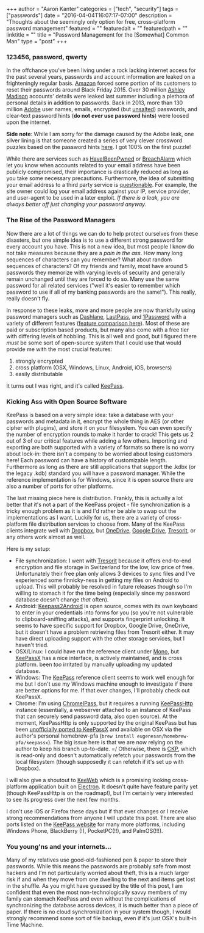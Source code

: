 +++
author = "Aaron Kanter"
categories = ["tech", "security"]
tags = ["passwords"]
date = "2016-04-04T16:07:17-07:00"
description = "Thoughts about the seemingly only option for free, cross-platform password management"
featured = ""
featuredalt = ""
featuredpath = ""
linktitle = ""
title = "Password Management for the [Somewhat] Common Man"
type = "post"
+++

### 123456, password, qwerty

In the offchance you've been living under a rock lacking internet access for the past several years, passwords and account information are leaked on a frighteningly regular basis. [Amazon](https://nakedsecurity.sophos.com/2015/11/25/amazon-data-breach-rumours-spread-as-passwords-are-reset-on-some-accounts/) forced some portion of its customers to reset their passwords around Black Friday 2015. Over 30 million [Ashley Madison](http://krebsonsecurity.com/2015/07/online-cheating-site-ashleymadison-hacked/) accounts' details were leaked last summer including a plethora of personal details in addition to passwords. Back in 2013, more than 130 million [Adobe](http://www.troyhunt.com/2013/11/adobe-credentials-and-serious.html) user names, emails, encrypted (but [unsalted](https://crackstation.net/hashing-security.htm)) passwords, and clear-text password hints (**do not _ever_ use password hints**) were loosed upon the internet.

**Side note**: While I am sorry for the damage caused by the Adobe leak, one silver lining is that someone created a series of very clever crossword puzzles based on the password hints [here](http://zed0.co.uk/crossword/). I got 100% on the first puzzle!

While there are services such as [HaveIBeenPwned](https://haveibeenpwned.com/) or [BreachAlarm](https://breachalarm.com/) which let you know when accounts related to your email address have been publicly compromised, their importance is drastically reduced as long as you take some necessary precautions. Furthermore, the idea of submitting your email address to a third party service is [questionable](http://mashable.com/2014/09/12/should-you-trust-gmail-password/). For example, the site owner could log your email address against your IP, service provider, and user-agent to be used in a later exploit. *If there is a leak, you are always better off just changing your password anyway*.

### The Rise of the Password Managers

Now there are a lot of things we can do to help protect ourselves from these disasters, but one simple idea is to use a different strong password for every account you have. This is not a new idea, but most people I know do not take measures because they are a _pain in the ass_. How many long sequences of characters can you remember? What about random sequences of characters? Of my friends and family, most have around 5 passwords they memorize with varying levels of security and generally remain unchanged until they are forced to do so. Many use the same password for all related services ("well it's easier to remember which password to use if all of my banking passwords are the same!"). This really, really doesn't fly.

In response to these leaks, more and more people are now thankfully using password managers such as [Dashlane](https://www.dashlane.com), [LastPass](https://laspass.com), and [1Password](https://1password.com/) with a variety of different features ([feature comparison here](http://www.pcmag.com/article2/0,2817,2407168,00.asp)). Most of these are paid or subscription based products, but many also come with a free tier with differing levels of hobbling. This is all well and good, but I figured there _must_ be some sort of open-source system that I could use that would provide me with the most crucial features:

1. strongly encrypted
2. cross platform (OSX, Windows, Linux, Android, iOS, browsers)
3. easily distributable

It turns out I was right, and it's called [KeePass](http://keepass.info/).

### Kicking Ass with Open Source Software
KeePass is based on a very simple idea: take a database with your passwords and metadata in it, encrypt the whole thing in AES (or other cipher with plugins), and store it on your filesystem. You can even specify the number of encryption rounds to make it harder to crack! This gets us 2 out of 3 of our critical features while adding a few others. Importing and exporting are both supported with a variety of formats so there is no worry about lock-in: there isn't a company to be worried about losing customers here! Each password can have a history of customizable length. Furthermore as long as there are still applications that support the .kdbx (or the legacy .kdb) standard you will have a password manager.  While the reference implementation is for Windows, since it is open source there are also a number of ports for other platforms.

The last missing piece here is distribution. Frankly, this is actually a lot better that it's not a part of the KeePass project - file synchronization is a tricky enough problem as it is and I'd rather be able to swap out the implementations as I want. Luckily for us, there are a variety of cross-platform file distribution services to choose from. Many of the KeePass clients integrate well with [Dropbox](https://www.dropbox.com/), but [OneDrive](https://onedrive.live.com/), [Google Drive](https://drive.google.com), [Tresorit](https://tresorit.com), or any others work almost as well.

Here is my setup:

* File synchronization: I went with [Tresorit](https://tresorit.com) because it offers end-to-end encryption and file storage in Switzerland for the low, low price of free. Unfortunately their free plan only allows 3 devices to sync files and I've experienced some finnicky-ness in getting my files on Android to upload. This will probably be resolved in future releases though so I'm willing to stomach it for the time being (especially since my password database doesn't change _that_ often).
* Android: [Keepass2Android](https://keepass2android.codeplex.com/) is open source, comes with its own keyboard to enter in your credentials into forms for you (so you're not vulnerable to clipboard-sniffing attacks), and supports fingerprint unlocking. It seems to have specific support for Dropbox, Google Drive, OneDrive, but it doesn't have a problem retrieving files from Tresorit either. It may have direct uploading support with the other storage services, but I haven't tried.
* OSX/Linux: I could have run the reference client under [Mono](www.mono-project.com/Mono:OSX/), but [KeePassX](https://www.keepassx.org/) has a nice interface, is actively maintained, and is cross platform. 
been _too_ irritated by manually uploading my updated database.
* Windows: The [KeePass](http://keepass.info/) reference client seems to work well enough for me but I don't use my Windows machine enough to investigate if there are better options for me. If that ever changes, I'll probably check out KeePassX.
* Chrome: I'm using [ChromeIPass](https://chrome.google.com/webstore/detail/ompiailgknfdndiefoaoiligalphfdae), but it requires a running [KeePassHttp](https://github.com/pfn/keepasshttp/) instance (essentially, a webserver attached to an instance of KeePass that can securely send password data, also open source). At the moment, KeePassHttp is only supported by the original KeePass but has been [unofficially ported to KeePassX](https://github.com/keepassx/keepassx/pull/111) and available on OSX via the author's personal homebrew-pfa (`brew install eugenesan/homebrew-pfa/keepassx`). The big issue here is that we are now relying on the author to keep his branch up-to-date. =/
Otherwise, there is [CKP](https://chrome.google.com/webstore/detail/ckp-keepass-integration-f/lnfepbjehgokldcaljagbmchhnaaogpc), which is read-only and doesn't automatically refetch your passwords from the local filesystem (though supposedly it can refetch if it's set up with Dropbox).

I will also give a shoutout to [KeeWeb](https://keeweb.info/) which is a promising looking cross-platform application built on [Electron](http://electron.atom.io/). It doesn't quite have feature parity yet (though KeePassHttp is on the roadmap!), but I'm certainly very interested to see its progress over the next few months.

I don't use iOS or Firefox these days but if that ever changes or I receive strong recommendations from anyone I will update this post. There are also ports listed on the [KeePass website](http://keepass.info/download.html) for many more platforms, including Windows Phone, BlackBerry (!), PocketPC(!!), and PalmOS(!!!).

### You young'ns and your internets...
Many of my relatives use good-old-fashioned pen & paper to store their passwords. While this means the passwords are probably safe from most hackers and I'm not particularly worried about theft, this is a much larger risk if and when they move from one dwelling to the next and items get lost in the shuffle. As you might have guessed by the title of this post, I am confident that even the most non-technologically savvy members of my family can stomach KeePass and even without the complications of synchronizing the database across devices, it is much better than a piece of paper. If there is no cloud synchronization in your system though, I would strongly recommend some sort of file backup, even if it's just OSX's built-in Time Machine.